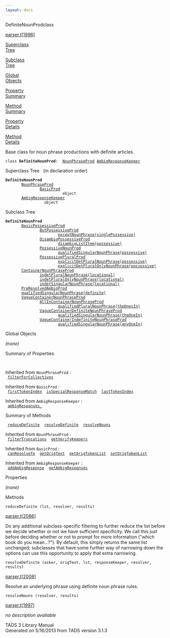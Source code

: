 ```yaml
---
layout: docs
---
```

<span class="title">DefiniteNounProd</span><span class="type">class</span>

[parser.t](../file/parser.t.html)\[[1996](../source/parser.t.html#1996)\]

[Superclass  
Tree](#_SuperClassTree_)

[Subclass  
Tree](#_SubClassTree_)

[Global  
Objects](#_ObjectSummary_)

[Property  
Summary](#_PropSummary_)

[Method  
Summary](#_MethodSummary_)

[Property  
Details](#_Properties_)

[Method  
Details](#_Methods_)

<div class="fdesc">

Base class for noun phrase productions with definite articles.

`class `**`DefiniteNounProd`**` :   `[`NounPhraseProd`](../object/NounPhraseProd.html)`   `[`AmbigResponseKeeper`](../object/AmbigResponseKeeper.html)

</div>

<span id="_SuperClassTree_"></span>

<div class="mjhd">

<span class="hdln">Superclass Tree</span>   (in declaration order)

</div>

**`DefiniteNounProd`**  
`         `[`NounPhraseProd`](../object/NounPhraseProd.html)  
`                 `[`BasicProd`](../object/BasicProd.html)  
`                         object`  
`         `[`AmbigResponseKeeper`](../object/AmbigResponseKeeper.html)  
`                 object`  
<span id="_SubClassTree_"></span>

<div class="mjhd">

<span class="hdln">Subclass Tree</span>  

</div>

**`DefiniteNounProd`**  
`         `[`BasicPossessiveProd`](../object/BasicPossessiveProd.html)  
`                 `[`ButPossessiveProd`](../object/ButPossessiveProd.html)  
`                         `[`exceptNounPhrase(singlePossessive)`](../object/exceptNounPhrase(singlePossessive).html)  
`                 `[`DisambigPossessiveProd`](../object/DisambigPossessiveProd.html)  
`                         `[`disambigListItem(possessive)`](../object/disambigListItem(possessive).html)  
`                 `[`PossessiveNounProd`](../object/PossessiveNounProd.html)  
`                         `[`qualifiedSingularNounPhrase(possessive)`](../object/qualifiedSingularNounPhrase(possessive).html)  
`                 `[`PossessivePluralProd`](../object/PossessivePluralProd.html)  
`                         `[`explicitDetPluralNounPhrase(possessive)`](../object/explicitDetPluralNounPhrase(possessive).html)  
`                         `[`explicitDetPluralOnlyNounPhrase(possessive)`](../object/explicitDetPluralOnlyNounPhrase(possessive).html)  
`         `[`ContainerNounPhraseProd`](../object/ContainerNounPhraseProd.html)  
`                 `[`indetPluralNounPhrase(locational)`](../object/indetPluralNounPhrase(locational).html)  
`                 `[`indetPluralOnlyNounPhrase(locational)`](../object/indetPluralOnlyNounPhrase(locational).html)  
`                 `[`indetSingularNounPhrase(locational)`](../object/indetSingularNounPhrase(locational).html)  
`         `[`PreResolvedAmbigProd`](../object/PreResolvedAmbigProd.html)  
`         `[`qualifiedSingularNounPhrase(definite)`](../object/qualifiedSingularNounPhrase(definite).html)  
`         `[`VagueContainerNounPhraseProd`](../object/VagueContainerNounPhraseProd.html)  
`                 `[`AllInContainerNounPhraseProd`](../object/AllInContainerNounPhraseProd.html)  
`                         `[`qualifiedPluralNounPhrase(theOnesIn)`](../object/qualifiedPluralNounPhrase(theOnesIn).html)  
`                 `[`VagueContainerDefiniteNounPhraseProd`](../object/VagueContainerDefiniteNounPhraseProd.html)  
`                         `[`qualifiedSingularNounPhrase(theOneIn)`](../object/qualifiedSingularNounPhrase(theOneIn).html)  
`                 `[`VagueContainerIndefiniteNounPhraseProd`](../object/VagueContainerIndefiniteNounPhraseProd.html)  
`                         `[`qualifiedSingularNounPhrase(anyOneIn)`](../object/qualifiedSingularNounPhrase(anyOneIn).html)  
<span id="_ObjectSummary_"></span>

<div class="mjhd">

<span class="hdln">Global Objects</span>  

</div>

*(none)* <span id="_PropSummary_"></span>

<div class="mjhd">

<span class="hdln">Summary of Properties</span>  

</div>

` `

Inherited from `NounPhraseProd` :  
` `[`filterForCollectives`](../object/NounPhraseProd.html#filterForCollectives)`  `

Inherited from `BasicProd` :  
` `[`firstTokenIndex`](../object/BasicProd.html#firstTokenIndex)`  `[`isSpecialResponseMatch`](../object/BasicProd.html#isSpecialResponseMatch)`  `[`lastTokenIndex`](../object/BasicProd.html#lastTokenIndex)`  `

Inherited from `AmbigResponseKeeper` :  
` `[`ambigResponses_`](../object/AmbigResponseKeeper.html#ambigResponses_)`  `

<span id="_MethodSummary_"></span>

<div class="mjhd">

<span class="hdln">Summary of Methods</span>  

</div>

` `[`reduceDefinite`](#reduceDefinite)`  `[`resolveDefinite`](#resolveDefinite)`  `[`resolveNouns`](#resolveNouns)`  `

Inherited from `NounPhraseProd` :  
` `[`filterTruncations`](../object/NounPhraseProd.html#filterTruncations)`  `[`getVerifyKeepers`](../object/NounPhraseProd.html#getVerifyKeepers)`  `

Inherited from `BasicProd` :  
` `[`canResolveTo`](../object/BasicProd.html#canResolveTo)`  `[`getOrigText`](../object/BasicProd.html#getOrigText)`  `[`getOrigTokenList`](../object/BasicProd.html#getOrigTokenList)`  `[`setOrigTokenList`](../object/BasicProd.html#setOrigTokenList)`  `

Inherited from `AmbigResponseKeeper` :  
` `[`addAmbigResponse`](../object/AmbigResponseKeeper.html#addAmbigResponse)`  `[`getAmbigResponses`](../object/AmbigResponseKeeper.html#getAmbigResponses)`  `

<span id="_Properties_"></span>

<div class="mjhd">

<span class="hdln">Properties</span>  

</div>

*(none)* <span id="_Methods_"></span>

<div class="mjhd">

<span class="hdln">Methods</span>  

</div>

<span id="reduceDefinite"></span>

`reduceDefinite (lst, resolver, results)`

[parser.t](../file/parser.t.html)\[[2086](../source/parser.t.html#2086)\]

<div class="desc">

Do any additional subclass-specific filtering to further reduce the list
before we decide whether or not we have sufficient specificity. We call
this just before deciding whether or not to prompt for more information
("which book do you mean...?"). By default, this simply returns the same
list unchanged; subclasses that have some further way of narrowing down
the options can use this opportunity to apply that extra narrowing.

</div>

<span id="resolveDefinite"></span>

`resolveDefinite (asker, origText, lst, responseKeeper, resolver, results)`

[parser.t](../file/parser.t.html)\[[2008](../source/parser.t.html#2008)\]

<div class="desc">

Resolve an underlying phrase using definite noun phrase rules.

</div>

<span id="resolveNouns"></span>

`resolveNouns (resolver, results)`

[parser.t](../file/parser.t.html)\[[1997](../source/parser.t.html#1997)\]

<div class="desc">

*no description available*

</div>

<div class="ftr">

TADS 3 Library Manual  
Generated on 5/16/2013 from TADS version 3.1.3

</div>
